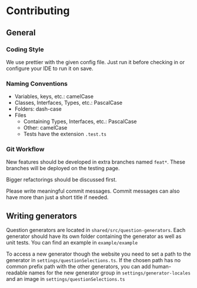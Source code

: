 # Contributing

## General

### Coding Style

We use prettier with the given config file. Just run it before checking in or configure your IDE to run it on save.

### Naming Conventions

- Variables, keys, etc.: camelCase
- Classes, Interfaces, Types, etc.: PascalCase
- Folders: dash-case
- Files
  - Containing Types, Interfaces, etc.: PascalCase
  - Other: camelCase
  - Tests have the extension `.test.ts`

### Git Workflow

New features should be developed in extra branches named `feat*`. These branches will be deployed on the testing page.

Bigger refactorings should be discussed first.

Please write meaningful commit messages. Commit messages can also have more than just a short title if needed.

## Writing generators

Question generators are located in `shared/src/question-generators`.
Each generator should have its own folder containing the generator as well as unit tests. You can find an example in `example/example`

To access a new generator though the website you need to set a path to the generator in `settings/questionSelections.ts`. If the chosen path has no common prefix path with the other generators, you can add human-readable names for the new generator group in `settings/generator-locales` and an image in `settings/questionSelections.ts`
